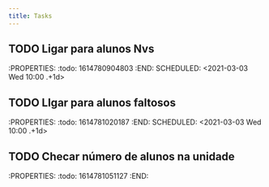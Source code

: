 ```yaml
---
title: Tasks
---
```


##
## TODO Ligar para alunos Nvs 
:PROPERTIES:
:todo: 1614780904803
:END:
SCHEDULED: <2021-03-03 Wed 10:00 .+1d>
## TODO LIgar para alunos faltosos 
:PROPERTIES:
:todo: 1614781020187
:END:
SCHEDULED: <2021-03-03 Wed 10:00 .+1d>
## TODO Checar número de alunos na unidade 
:PROPERTIES:
:todo: 1614781051127
:END:
